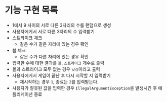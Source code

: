 기능 구현 목록
===

- 1에서 9 사이의 서로 다른 3자리의 수를 랜덤으로 생성
- 사용자에게서 서로 다른 3자리의 수 입력받기
- 스트라이크 체크
  - 같은 수가 같은 자리에 있는 경우 확인
- 볼 체크
  - 같은 수가 다른 자리에 있는 경우 확인
- 입력한 수에 대한 결과를 `볼`, `스트라이크` 개수로 출력
- 볼과 스트라이크 모두 없는 경우 `낫싱`이라고 출력
- 사용자에게서 게임이 끝난 후 다시 시작할 지 입력받기
  - 재시작하는 경우 `1`, 종료는 `2`를 입력받는다.
- 사용자가 잘못된 값을 입력한 경우 `IllegalArgumentException`을 발생시킨 후 애플리케이션 종료